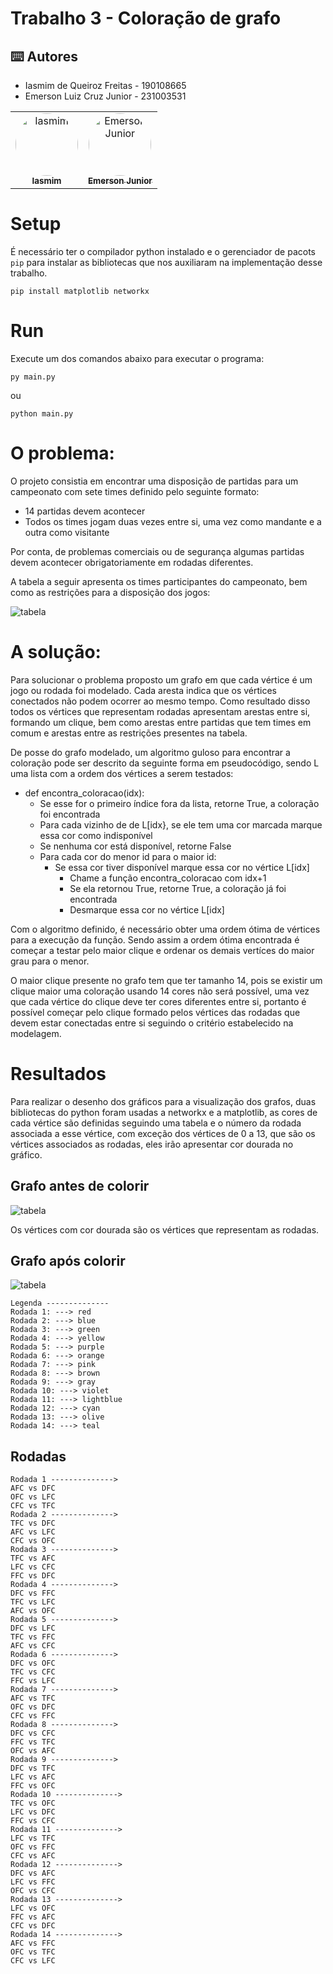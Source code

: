 # Trabalho 3 - Coloração de grafo

<h2>⌨️ Autores</h2>
<ul>
  <li>Iasmim de Queiroz Freitas - 190108665</li>
  <li>Emerson Luiz Cruz Junior - 231003531</li>
</ul>
<table>
  <tr>
    <td align="center"><a href="https://github.com/iasmimqf" target="_blank"><img style="border-radius: 50%;" src="https://github.com/iasmimqf.png" width="100px;" alt="Iasmim"/><br /><sub><b>Iasmim</b></sub></a><br /></td>
    <td align="center"><a href="https://github.com/EmersonJr" target="_blank"><img style="border-radius: 50%;" src="https://github.com/EmersonJr.png" width="100px;" alt="Emerson Junior"/><br /><sub><b>Emerson Junior</b></sub></a><br /></td>
</table>

# Setup

É necessário ter o compilador python instalado e o gerenciador de pacots `pip` para instalar as bibliotecas que nos auxiliaram na implementação desse trabalho.

```shell
pip install matplotlib networkx
```

# Run

Execute um dos comandos abaixo para executar o programa:


```shell
py main.py
```

ou


```shell
python main.py
```

# O problema:

O projeto consistia em encontrar uma disposição de partidas para um campeonato com sete times definido pelo seguinte formato:

- 14 partidas devem acontecer
- Todos os times jogam duas vezes entre si, uma vez como mandante e a outra como visitante

Por conta, de problemas comerciais ou de segurança algumas partidas devem acontecer obrigatoriamente em rodadas diferentes.

A tabela a seguir apresenta os times participantes do campeonato, bem como as restrições para a disposição dos jogos:

<img alt="tabela" src="./tabela_campeonato.png" />

# A solução:

Para solucionar o problema proposto um grafo em que cada vértice é um jogo ou rodada foi modelado. Cada aresta indica que os vértices conectados não podem ocorrer ao mesmo tempo. Como resultado disso todos os vértices que representam rodadas apresentam arestas entre si, formando um clique, bem como arestas entre partidas que tem times em comum e arestas entre as restrições presentes na tabela.

De posse do grafo modelado, um algoritmo guloso para encontrar a coloração pode ser descrito da seguinte forma em pseudocódigo, sendo L uma lista com a ordem dos vértices a serem testados:

- def encontra_coloracao(idx):
  - Se esse for o primeiro índice fora da lista, retorne True, a coloração foi encontrada 
  - Para cada vizinho de de L[idx}, se ele tem uma cor marcada marque essa cor como indisponível
  - Se nenhuma cor está disponível, retorne False
  - Para cada cor do menor id para o maior id:
    - Se essa cor tiver disponível marque essa cor no vértice L[idx]
      - Chame a função encontra_coloracao com idx+1
      -  Se ela retornou True, retorne True, a coloração já foi encontrada
      -  Desmarque essa cor no vértice L[idx]

Com o algoritmo definido, é necessário obter uma ordem ótima de vértices para a execução da função. Sendo assim a ordem ótima encontrada é começar a testar pelo maior clique e ordenar os demais vertíces do maior grau para o menor.

O maior clique presente no grafo tem que ter tamanho 14, pois se existir um clique maior uma coloração usando 14 cores não será possível, uma vez que cada vértice do clique deve ter cores diferentes entre si, portanto é possível começar pelo clique formado pelos vértices das rodadas que devem estar conectadas entre si seguindo o critério estabelecido na modelagem.

# Resultados

Para realizar o desenho dos gráficos para a visualização dos grafos, duas bibliotecas do python foram usadas a networkx e a matplotlib, as cores de cada vértice são definidas seguindo uma tabela e o número da rodada associada a esse vértice, com exceção dos vértices de $0$ a $13$, que são os vértices associados as rodadas, eles irão apresentar cor dourada no gráfico.

## Grafo antes de colorir

<img alt="tabela" src="./Grafo_pre_coloracao.png" />

Os vértices com cor dourada são os vértices que representam as rodadas.

## Grafo após colorir

<img alt="tabela" src="./grafo_pos_coloracao.png" />

```shell
Legenda --------------
Rodada 1: ---> red
Rodada 2: ---> blue
Rodada 3: ---> green
Rodada 4: ---> yellow
Rodada 5: ---> purple
Rodada 6: ---> orange
Rodada 7: ---> pink
Rodada 8: ---> brown
Rodada 9: ---> gray
Rodada 10: ---> violet
Rodada 11: ---> lightblue
Rodada 12: ---> cyan
Rodada 13: ---> olive
Rodada 14: ---> teal
```

## Rodadas

```shell
Rodada 1 -------------->
AFC vs DFC
OFC vs LFC
CFC vs TFC
Rodada 2 -------------->
TFC vs DFC
AFC vs LFC
CFC vs OFC
Rodada 3 -------------->
TFC vs AFC
LFC vs CFC
FFC vs DFC
Rodada 4 -------------->
DFC vs FFC
TFC vs LFC
AFC vs OFC
Rodada 5 -------------->
DFC vs LFC
TFC vs FFC
AFC vs CFC
Rodada 6 -------------->
DFC vs OFC
TFC vs CFC
FFC vs LFC
Rodada 7 -------------->
AFC vs TFC
OFC vs DFC
CFC vs FFC
Rodada 8 -------------->
DFC vs CFC
FFC vs TFC
OFC vs AFC
Rodada 9 -------------->
DFC vs TFC
LFC vs AFC
FFC vs OFC
Rodada 10 -------------->
TFC vs OFC
LFC vs DFC
FFC vs CFC
Rodada 11 -------------->
LFC vs TFC
OFC vs FFC
CFC vs AFC
Rodada 12 -------------->
DFC vs AFC
LFC vs FFC
OFC vs CFC
Rodada 13 -------------->
LFC vs OFC
FFC vs AFC
CFC vs DFC
Rodada 14 -------------->
AFC vs FFC
OFC vs TFC
CFC vs LFC
```
